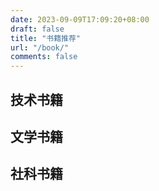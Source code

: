 ```yaml
---
date: 2023-09-09T17:09:20+08:00
draft: false
title: "书籍推荐"
url: "/book/"
comments: false
---
```


## 技术书籍

## 文学书籍

## 社科书籍
